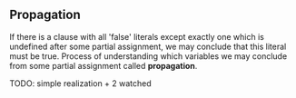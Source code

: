 ## Propagation

If there is a clause with all 'false' literals except exactly one which is undefined 
after some partial assignment, we may conclude that this literal must be true. 
Process of understanding which variables we may conclude from some partial assignment 
called **propagation**.  

TODO: simple realization + 2 watched
